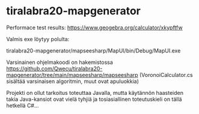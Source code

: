 # tiralabra20-mapgenerator

Performace test results: https://www.geogebra.org/calculator/xkypftfw

Valmis exe löytyy polulta:

tiralabra20-mapgenerator/mapseesharp/MapUI/bin/Debug/MapUI.exe

Varsinainen ohjelmakoodi on hakemistossa https://github.com/Qwecu/tiralabra20-mapgenerator/tree/main/mapseesharp/mapseesharp (VoronoiCalculator.cs sisältää varsinaisen algoritmin, muut ovat apuluokkia)

Projekti on ollut tarkoitus toteuttaa Javalla, mutta käytännön haasteiden takia Java-kansiot ovat vielä tyhjiä ja tosiasiallinen toteutuskieli on tällä hetkellä C#...
